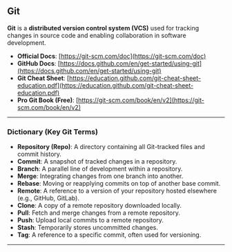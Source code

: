 ## Git

**Git** is a **distributed version control system (VCS)** used for tracking changes in source code and enabling collaboration in software development.

- **Official Docs**: [https://git-scm.com/doc](https://git-scm.com/doc)
- **GitHub Docs**: [https://docs.github.com/en/get-started/using-git](https://docs.github.com/en/get-started/using-git)
- **Git Cheat Sheet**: [https://education.github.com/git-cheat-sheet-education.pdf](https://education.github.com/git-cheat-sheet-education.pdf)
- **Pro Git Book (Free)**: [https://git-scm.com/book/en/v2](https://git-scm.com/book/en/v2)

---

### Dictionary (Key Git Terms)

- **Repository (Repo)**: A directory containing all Git-tracked files and commit history.
- **Commit**: A snapshot of tracked changes in a repository.
- **Branch**: A parallel line of development within a repository.
- **Merge**: Integrating changes from one branch into another.
- **Rebase**: Moving or reapplying commits on top of another base commit.
- **Remote**: A reference to a version of your repository hosted elsewhere (e.g., GitHub, GitLab).
- **Clone**: A copy of a remote repository downloaded locally.
- **Pull**: Fetch and merge changes from a remote repository.
- **Push**: Upload local commits to a remote repository.
- **Stash**: Temporarily stores uncommitted changes.
- **Tag**: A reference to a specific commit, often used for versioning.

---
